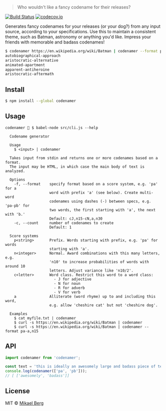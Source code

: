 > Who wouldn't like a fancy codename for their releases?

[![Build Status](https://travis-ci.org/mikberg/codenamer.svg?branch=develop)](https://travis-ci.org/mikberg/codenamer) [![codecov.io](https://codecov.io/github/mikberg/codenamer/coverage.svg?branch=develop)](https://codecov.io/github/mikberg/codenamer?branch=develop)

Generates fancy codenames for your releases (or your dog?) from any input source, according to your specifications. Use this to maintain a consistent theme, such as Batman, astronomy or anything you'd like. Impress your friends with memorable and badass codenames!

```sh
$ codenamer https://en.wikipedia.org/wiki/Batman | codenamer --format pa,cJ-cN,a,n25 --count 5
autobiographical-approach
aristocratic-alternative
animated-apartment
apparent-antiheroine
aristocratic-aftermath
```

## Install

```sh
$ npm install --global codenamer
```

## Usage

```
codenamer 🐯 $ babel-node src/cli.js --help

  Codename generator

  Usage
    $ <input> | codenamer

  Takes input from stdin and returns one or more codenames based on a format.
  The input may be HTML, in which case the main body of text is analyzed.

  Options
    -f, --format    specify format based on a score system, e.g. 'pa' for a
                    word with prefix 'a' (see below). Create multi-word
                    codenames using dashes (-) between specs, e.g. 'pa-pb' for
                    two words, the first starting with 'a', the next with 'b.'
                    Default: cJ,n15-cN,a,n30
    -c, --count     number of codenames to create
                    Default: 1

  Score systems
    p<string>       Prefix. Words starting with prefix, e.g. 'pa' for words
                    starting with 'a'.
    n<integer>      Normal. Award combinations with this many letters, e.g.
                    'n10' to increase probabilities of words with around 10
                    letters. Adjust variance like 'n10/2'.
    c<letter>       Word class. Restrict this word to a word class:
                      - J for adjective
                      - N for noun
                      - R for adverb
                      - V for verb
    a               Alliterate (word rhyme) up to and including this word,
                    e.g. allow 'cheshire cat' but not 'cheshire dog'.

  Examples
    $ cat myfile.txt | codenamer
    $ curl -s https://en.wikipedia.org/wiki/Batman | codenamer
    $ curl -s https://en.wikipedia.org/wiki/Batman | codenamer --format pa-a,n15
```

## API

```js
import codenamer from 'codenamer';

const text = 'this is ideally an awesomely large and badass piece of text';
console.log(codenamer(['pa', 'pb']));
// [ ['awesomely', 'badass']]
```

## License
MIT © [Mikael Berg](https://github.com/mikberg)
